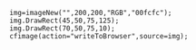 
```luceescript+trycf
	img=imageNew("",200,200,"RGB","00fcfc");
	img.DrawRect(45,50,75,125);
	img.DrawRect(70,50,75,10);
	cfimage(action="writeToBrowser",source=img);
```
